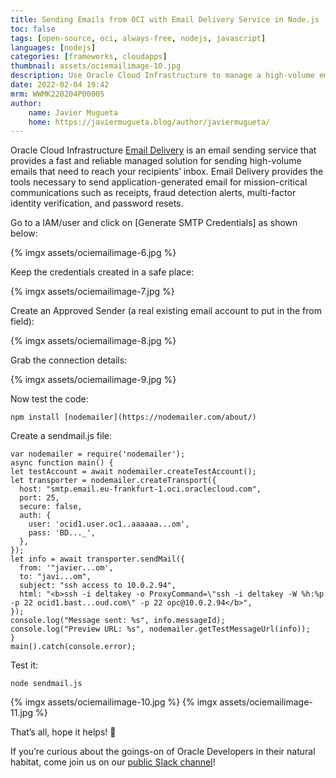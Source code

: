 ```yaml
---
title: Sending Emails from OCI with Email Delivery Service in Node.js 
toc: false
tags: [open-source, oci, always-free, nodejs, javascript]
languages: [nodejs]
categories: [frameworks, cloudapps]
thumbnail: assets/ociemailimage-10.jpg
description: Use Oracle Cloud Infrastructure to manage a high-volume email solution for sending out emails to many recipients for critical communications.
date: 2022-02-04 19:42
mrm: WWMK220204P00005
author:
    name: Javier Mugueta
    home: https://javiermugueta.blog/author/javiermugueta/ 
---
```

Oracle Cloud Infrastructure [Email Delivery](https://docs.oracle.com/en-us/iaas/Content/Email/Concepts/overview.htm) is an email sending service that provides a fast and reliable managed solution for sending high-volume emails that need to reach your recipients’ inbox. Email Delivery provides the tools necessary to send application-generated email for mission-critical communications such as receipts, fraud detection alerts, multi-factor identity verification, and password resets.

Go to a IAM/user and click on [Generate SMTP Credentials] as shown below:

{% imgx assets/ociemailimage-6.jpg  %}

Keep the credentials created in a safe place:

{% imgx assets/ociemailimage-7.jpg %}

Create an Approved Sender (a real existing email account to put in the from field):

{% imgx assets/ociemailimage-8.jpg %}

Grab the connection details:

{% imgx assets/ociemailimage-9.jpg %}

Now test the code:

```console 
npm install [nodemailer](https://nodemailer.com/about/)
```

Create a sendmail.js file:

```console
var nodemailer = require('nodemailer');
async function main() {
let testAccount = await nodemailer.createTestAccount();
let transporter = nodemailer.createTransport({
  host: "smtp.email.eu-frankfurt-1.oci.oraclecloud.com",
  port: 25,
  secure: false,
  auth: {
    user: 'ocid1.user.oc1..aaaaaa...om', 
    pass: 'BD..._', 
  },
});
let info = await transporter.sendMail({
  from: '"javier...om', 
  to: "javi...om", 
  subject: "ssh access to 10.0.2.94",
  html: "<b>ssh -i deltakey -o ProxyCommand=\"ssh -i deltakey -W %h:%p -p 22 ocid1.bast...oud.com\" -p 22 opc@10.0.2.94</b>", 
});
console.log("Message sent: %s", info.messageId);
console.log("Preview URL: %s", nodemailer.getTestMessageUrl(info));
}
main().catch(console.error);
```

Test it:

```console    
node sendmail.js
```

{% imgx assets/ociemailimage-10.jpg %}
{% imgx assets/ociemailimage-11.jpg %}


That’s all, hope it helps! 🙂

If you’re curious about the goings-on of Oracle Developers in their natural habitat, come join us on our [public Slack channel](https://oracledevrel.slack.com/join/shared_invite/zt-uffjmwh3-ksmv2ii9YxSkc6IpbokL1g#/shared-invite/email)!
